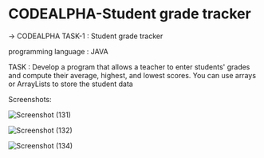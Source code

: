 # CODEALPHA-Student grade tracker

->  CODEALPHA TASK-1 : Student grade tracker

programming language : JAVA

TASK :
Develop a program that allows a teacher to enter
students' grades and compute their average,
highest, and lowest scores. You can use arrays or
ArrayLists to store the student data


Screenshots:

![Screenshot (131)](https://github.com/sathwik905/CODEALPHA_Student-grade/assets/136954227/77af754b-6dc0-4656-8c8c-9701d76dc34b)



![Screenshot (132)](https://github.com/sathwik905/CODEALPHA_Student-grade/assets/136954227/4478e105-9fd0-46da-9296-4f45087bee45)



![Screenshot (134)](https://github.com/sathwik905/CODEALPHA_Student-grade/assets/136954227/5c6c1c61-19e6-41f4-90d6-1bad9ee52569)










